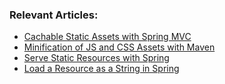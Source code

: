 ### Relevant Articles:
- [Cachable Static Assets with Spring MVC](https://www.baeldung.com/cachable-static-assets-with-spring-mvc)
- [Minification of JS and CSS Assets with Maven](https://www.baeldung.com/maven-minification-of-js-and-css-assets)
- [Serve Static Resources with Spring](https://www.baeldung.com/spring-mvc-static-resources)
- [Load a Resource as a String in Spring](https://www.baeldung.com/spring-load-resource-as-string)
